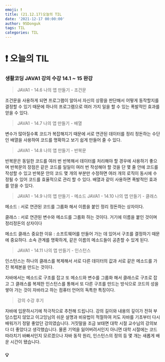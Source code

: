```yaml
---
emoji: ❗
title: (21.12.17)오늘의 TIL
date: '2021-12-17 00:00:00'
author: 95Donguk
tags: TIL
categories: TIL
---
```


# ❗ 오늘의 TIL

### 생활코딩 JAVA1 강의 수강 14.1 ~ 15 완강

>JAVA1 - 14.6 나의 앱 만들기 - 조건문

조건문을 사용하게 되면 프로그램이 알아서 자신의 상황을 판단해서 어떻게 동작할지를 결정할 수 있기 때문에 하나의 프로그램으로 여러 가지 일을 할 수 있는 폭발적인 효과를 얻을 수 있다.

>JAVA1 - 14.7 나의 앱 만들기 - 배열

변수가 많아질수록 코드가 복잡해지기 때문에 서로 연관된 데이터를 정리 정돈하는 수단인 배열을 사용하여 코드를 명확하고 보기 쉽게 만들어 줄 수 있다.

>JAVA1 - 14.8 나의 앱 만들기 - 반복문

반복문은 동일한 코드를 여러 번 반복해서 데이터를 처리해야 할 경우에 사용하기 좋으며 반복문의 장점은 같은 코드를 일일이 여러 번 작성해야 할 것을 단 몇 줄 안에 코드를 작성할 수 있고 반복문 안의 코드 몇 개의 부분만 수정하면 여러 개의 로직이 동시에 수정될 수 있어 코드를 효율적으로 관리 할 수 있다. 배열과 같이 사용하면 폭발적인 효과를 얻을 수 있다.

>JAVA1 - 14.9 나의 앱 만들기 - 메소드
>JAVA1 - 14.10 나의 앱 만들기 - 클래스

메소드 : 서로 연관된 코드를 그룹화 해서 이름을 붙인 정리 정돈하는 상자이다.

클래스 : 서로 연관된 변수와 메소드를 그룹화 하는 것이다. 거기에 이름을 붙인 것이며 정리정돈의 상자이다

메소드 클래스 중요한 이유 : 소프트웨어를 만들어 가는 데 있어서 구조를 결정하기 때문에 중요하다.
소속 관계를 명확하게, 같은 이름의 메소드들이 공존할 수 있게 된다.

>JAVA1 - 14.11 나의 앱 만들기 - 인스턴스

인스턴스는 하나의 클래스를 복제해서 서로 다른 데이터의 값과 서로 같은 메소드를 가진 복제본을 만드는 것이다.

자바에서는 메소드로 구조를 잡고 또 메소드와 변수를 그룹화 해서 클래스로 구조로 잡고 그 클래스를 복제한 인스턴스를 통해서 또 다른 구조를 만드는 방식으로 코드의 성을 쌓아 가는 것이 자바라고 하는 컴퓨터 언어의 독특한 특징이다.


>강의 수강 후기

자바에 입문하시기에 적극적으로 추천해 드립니다. 강의 길이와 내용의 깊이가 전혀 부담스럽지 않았고 이고잉님의 쉬운 설명과 비유법이 적절하여 저도 자바를 기초부터 다시 배워가기 정말 좋았던 강의였습니다. 거짓말을 조금 보태면 대학 시절 교수님의 강의보다 더 좋았다고 생각했습니다. 물론 기억을 잃어버려서인지 아니면 대학 시절에는 코드 따라치기 바빠서인지 모르겠으나 자바 동작 원리, 인스턴스의 정의 등 몇 개는 새롭게 배운 시간이 됐습니다. 






### 💡 


```toc

```
